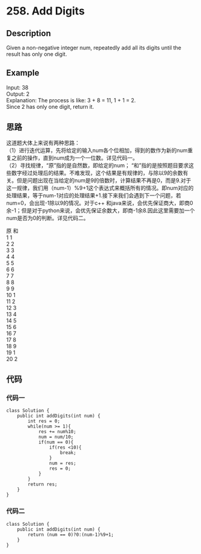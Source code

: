 # 258. Add Digits

## Description  
Given a non-negative integer num, repeatedly add all its digits until the result has only one digit.


## Example  
Input: 38    
Output: 2   
Explanation: The process is like: 3 + 8 = 11, 1 + 1 = 2.   
             Since 2 has only one digit, return it.

## 思路

这道题大体上来说有两种思路：  
（1）进行迭代运算，先将给定的输入num各个位相加，得到的数作为新的num重复之前的操作，直到num成为一个一位数。详见代码一。  
（2）寻找规律，“原”指的是自然数，即给定的num； “和”指的是按照题目要求这些数字经过处理后的结果。不难发现，这个结果是有规律的，与除以9的余数有关。但是问题出现在当给定的num是9的倍数时，计算结果不再是0，而是9.对于这一规律，我们用（num-1）%9+1这个表达式来概括所有的情况。即num对应的处理结果，等于num-1对应的处理结果+1.接下来我们会遇到下一个问题，若num=0，会出现-1除以9的情况。对于c++ 和java来说，会优先保证商大，即商0余-1；但是对于python来说，会优先保证余数大，即商-1余8.因此这里需要加一个num是否为0的判断。详见代码二。

原 和    
1    1  
2    2    
3    3  
4    4  
5    5  
6    6  
7    7  
8    8      
9    9      
10    1  
11    2  
12    3      
13    4  
14    5  
15    6  
16    7  
17    8  
18    9  
19    1  
20    2  


## 代码
### 代码一  

	class Solution {
	    public int addDigits(int num) {
	        int res = 0;    
	        while(num >= 1){
	            res += num%10;
	            num = num/10;
	            if(num == 0){
	                if(res <10){
	                    break;
	                }
	                num = res;
	                res = 0;
	            }
	        } 
	        return res; 
	    }
	}


### 代码二  

	class Solution {
	    public int addDigits(int num) {
	        return (num == 0)?0:(num-1)%9+1;
	    }
	}

